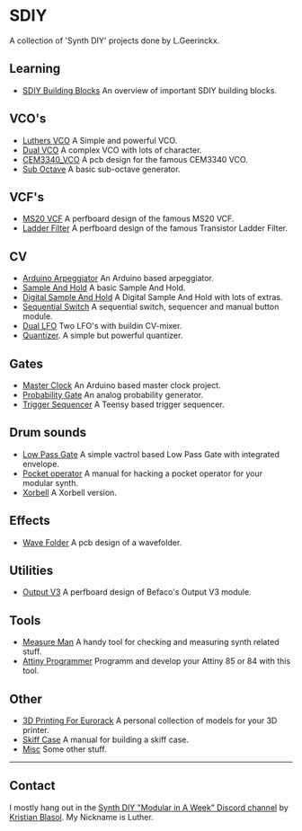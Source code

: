 # SDIY
A collection of 'Synth DIY' projects done by L.Geerinckx. 

## Learning
* [SDIY Building Blocks](https://github.com/PierreIsCoding/sdiy/tree/main/Building_Blocks) An overview of important SDIY building blocks.

## VCO's
* [Luthers VCO](https://github.com/PierreIsCoding/sdiy/tree/main/Luthers_VCO) A Simple and powerful VCO.
* [Dual VCO](https://github.com/PierreIsCoding/sdiy/tree/main/Dual_VCO) A complex VCO with lots of character.
* [CEM3340_VCO](https://github.com/PierreIsCoding/sdiy/tree/main/CEM3340_VCO) A pcb design for the famous CEM3340 VCO.
* [Sub Octave](https://github.com/PierreIsCoding/sdiy/tree/main/Sub_Octave) A basic sub-octave generator.

## VCF's
* [MS20 VCF](https://github.com/PierreIsCoding/sdiy/tree/main/MS_20_VCF_Clone) A perfboard design of the famous MS20 VCF.
* [Ladder Filter](https://github.com/PierreIsCoding/sdiy/tree/main/Ladder_Filter) A perfboard design of the famous Transistor Ladder Filter.

## CV
* [Arduino Arpeggiator](https://github.com/PierreIsCoding/sdiy/tree/main/Arpeggiator) An Arduino based arpeggiator.
* [Sample And Hold](https://github.com/PierreIsCoding/sdiy/tree/main/Sample_And_Hold) A basic Sample And Hold.
* [Digital Sample And Hold](https://github.com/PierreIsCoding/sdiy/tree/main/Digital_Sample_And_Hold) A Digital Sample And Hold with lots of extras.
* [Sequential Switch](https://github.com/PierreIsCoding/sdiy/tree/main/Sequential_Switch) A sequential switch, sequencer and manual button module.
* [Dual LFO](https://github.com/PierreIsCoding/sdiy/tree/main/Dual_LFO) Two LFO's with buildin CV-mixer. 
* [Quantizer](https://github.com/PierreIsCoding/sdiy/tree/main/Quantizer). A simple but powerful quantizer.

## Gates
* [Master Clock](https://github.com/PierreIsCoding/sdiy/tree/main/MasterClock) An Arduino based master clock project.
* [Probability Gate](https://github.com/PierreIsCoding/sdiy/tree/main/Probability_Gate) An analog probability generator.
* [Trigger Sequencer](https://github.com/PierreIsCoding/sdiy/tree/main/Trigger_Sequencer) A Teensy based trigger sequencer.

## Drum sounds
* [Low Pass Gate](https://github.com/PierreIsCoding/sdiy/tree/main/LPG) A simple vactrol based Low Pass Gate with integrated envelope.
* [Pocket operator](https://github.com/PierreIsCoding/sdiy/tree/main/Hacked_Operator) A manual for hacking a pocket operator for your modular synth.
* [Xorbell](https://github.com/PierreIsCoding/sdiy/tree/main/Xorbell) A Xorbell version.

## Effects
* [Wave Folder](https://github.com/PierreIsCoding/sdiy/tree/main/Wavefolder) A pcb design of a wavefolder.

## Utilities
* [Output V3](https://github.com/PierreIsCoding/sdiy/tree/main/Output) A perfboard design of Befaco's Output V3 module.

## Tools
* [Measure Man](https://github.com/PierreIsCoding/sdiy/tree/main/Measure_Man) A handy tool for checking and measuring synth related stuff.
* [Attiny Programmer](https://github.com/PierreIsCoding/sdiy/tree/main/Attiny_Programmer) Programm and develop your Attiny 85 or 84 with this tool.



## Other
* [3D Printing For Eurorack](https://github.com/PierreIsCoding/sdiy/tree/main/3DPrinting_For_Eurorack) A personal collection of models for your 3D printer.
* [Skiff Case](https://github.com/PierreIsCoding/sdiy/tree/main/Eurorack_Case) A manual for building a skiff case.
* [Misc](https://github.com/PierreIsCoding/sdiy/tree/main/misc) Some other stuff.

-------------------------

## Contact
I mostly hang out in the [Synth DIY "Modular in A Week" Discord channel](https://discord.com/channels/770322244584210432/770322244584210435) by [Kristian Blasol](https://www.youtube.com/user/sourceryone). My Nickname is Luther.

